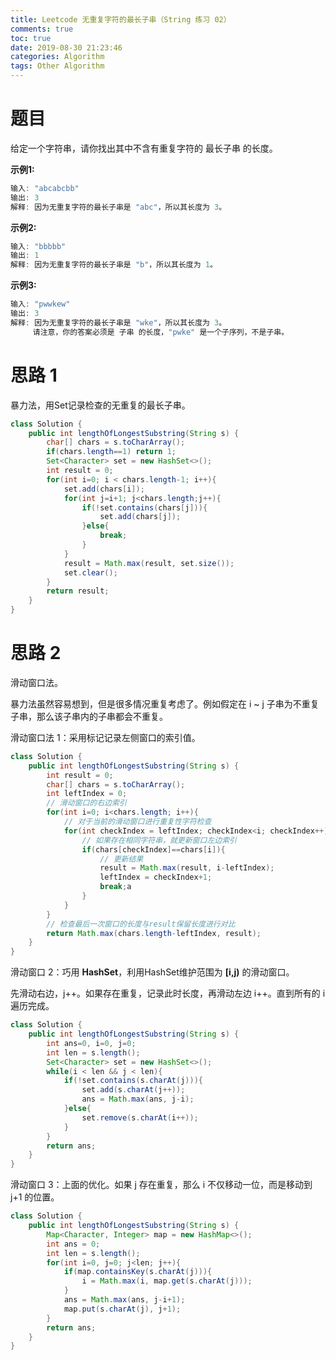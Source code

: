 ```yaml
---
title: Leetcode 无重复字符的最长子串（String 练习 02）
comments: true
toc: true
date: 2019-08-30 21:23:46
categories: Algorithm
tags: Other Algorithm
---
```


# 题目

给定一个字符串，请你找出其中不含有重复字符的 最长子串 的长度。

**示例1:**
```java
输入: "abcabcbb"
输出: 3 
解释: 因为无重复字符的最长子串是 "abc"，所以其长度为 3。
```

**示例2:**
```java
输入: "bbbbb"
输出: 1
解释: 因为无重复字符的最长子串是 "b"，所以其长度为 1。
```

**示例3:**
```java
输入: "pwwkew"
输出: 3
解释: 因为无重复字符的最长子串是 "wke"，所以其长度为 3。
     请注意，你的答案必须是 子串 的长度，"pwke" 是一个子序列，不是子串。
```

# 思路 1 

暴力法，用Set记录检查的无重复的最长子串。

```java
class Solution {
    public int lengthOfLongestSubstring(String s) {
        char[] chars = s.toCharArray();
        if(chars.length==1) return 1;
        Set<Character> set = new HashSet<>();
        int result = 0;
        for(int i=0; i < chars.length-1; i++){      
            set.add(chars[i]);
            for(int j=i+1; j<chars.length;j++){
                if(!set.contains(chars[j])){
                    set.add(chars[j]);
                }else{
                    break;
                }
            }
            result = Math.max(result, set.size());
            set.clear();
        }
        return result;
    }
}
```

# 思路 2 

滑动窗口法。

暴力法虽然容易想到，但是很多情况重复考虑了。例如假定在 i ~ j 子串为不重复子串，那么该子串内的子串都会不重复。

滑动窗口法 1：采用标记记录左侧窗口的索引值。

```java
class Solution {
    public int lengthOfLongestSubstring(String s) {
        int result = 0;
        char[] chars = s.toCharArray();
        int leftIndex = 0;
        // 滑动窗口的右边索引
        for(int i=0; i<chars.length; i++){
            // 对于当前的滑动窗口进行重复性字符检查
            for(int checkIndex = leftIndex; checkIndex<i; checkIndex++){
                // 如果存在相同字符串，就更新窗口左边索引
                if(chars[checkIndex]==chars[i]){
                    // 更新结果
                    result = Math.max(result, i-leftIndex);
                    leftIndex = checkIndex+1;
                    break;a
                }
            }
        }
        // 检查最后一次窗口的长度与result保留长度进行对比
        return Math.max(chars.length-leftIndex, result);
    }
}
```

滑动窗口 2：巧用 **HashSet**，利用HashSet维护范围为 **[i,j)** 的滑动窗口。

先滑动右边，j++。如果存在重复，记录此时长度，再滑动左边 i++。直到所有的 i 遍历完成。

```java
class Solution {
    public int lengthOfLongestSubstring(String s) {
        int ans=0, i=0, j=0;
        int len = s.length();
        Set<Character> set = new HashSet<>();
        while(i < len && j < len){
            if(!set.contains(s.charAt(j))){
                set.add(s.charAt(j++));
                ans = Math.max(ans, j-i);
            }else{
                set.remove(s.charAt(i++));
            }
        }
        return ans;
    }
}
```

滑动窗口 3：上面的优化。如果 j 存在重复，那么 i 不仅移动一位，而是移动到 j+1 的位置。

```java
class Solution {
    public int lengthOfLongestSubstring(String s) {
        Map<Character, Integer> map = new HashMap<>();
        int ans = 0;
        int len = s.length();
        for(int i=0, j=0; j<len; j++){
            if(map.containsKey(s.charAt(j))){
                i = Math.max(i, map.get(s.charAt(j)));
            }
            ans = Math.max(ans, j-i+1);
            map.put(s.charAt(j), j+1);
        }
        return ans;
    }
}
```